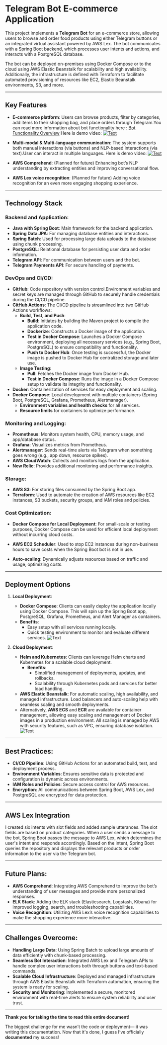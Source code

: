 # Telegram Bot E-commerce Application
This project implements a **Telegram Bot** for an e-commerce store, allowing users to browse and order food products using either Telegram buttons or an integrated virtual assistant powered by AWS Lex. The bot communicates with a Spring Boot backend, which processes user intents and actions, and interacts with a PostgreSQL database.

The bot can be deployed on-premises using Docker Compose or to the cloud using AWS Elastic Beanstalk for scalability and high availability. Additionally, the infrastructure is defined with Terraform to facilitate automated provisioning of resources like EC2, Elastic Beanstalk environments, S3, and more.

---

## Key Features
- **E-commerce platform**: Users can browse products, filter by categories, add items to their shopping bag, and place orders through Telegram.You can read more information about bot functionality here : [Bot Functionality Overview](https://github.com/DmitriiPosturusu/shopBot/blob/master/documentation/bot-functionality/ReadMeEn.md)  Here is demo video:
  [![Text](https://img.youtube.com/vi/7JNcmRekXM0/0.jpg)](https://www.youtube.com/watch?v=7JNcmRekXM0)

- **Multi-modal & Multi-language communication**: The system supports both manual interactions (via buttons) and NLP-based interactions (via text).User can interact in multiple languages. Here is demo video:
  [![Text](https://img.youtube.com/vi/X97kkEO_X2U/0.jpg)](https://www.youtube.com/watch?v=X97kkEO_X2U)

- **AWS Comprehend**: (Planned for future) Enhancing bot’s NLP understanding by extracting entities and improving conversational flow.
- **AWS Lex voice recognition**: (Planned for future) Adding voice recognition for an even more engaging shopping experience.

---

## Technology Stack

### Backend and Application:
- **Java with Spring Boot**: Main framework for the backend application.
- **Spring Data JPA**: For managing database entities and interactions.
- **Spring Batch**: Used for processing large data uploads to the database using chunk processing.
- **PostgreSQL**: Relational database for persisting user data and order information.
- **Telegram API**: For communication between users and the bot.
- **Telegram Payments API**: For secure handling of payments.

### DevOps and CI/CD:
- **GitHub**: Code repository with version control.Environment variables and secret keys are managed through GitHub to securely handle credentials during the CI/CD pipeline.
- **GitHub Actions**: The CI/CD pipeline is streamlined into two GitHub Actions workflows:
   - **Build, Test, and Push**:
      - **Build**: Initiates by building the Maven project to compile the application code.
      - **Dockerize**: Constructs a Docker image of the application.
      - **Test in Docker Compose**: Launches a Docker Compose environment, deploying all necessary services (e.g., Spring Boot, PostgreSQL) to ensure compatibility and functionality.
      - **Push to Docker Hub**: Once testing is successful, the Docker image is pushed to Docker Hub for centralized storage and later use.
   - **Image Testing**:
      - **Pull**: Fetches the Docker image from Docker Hub.
      - **Test in Docker Compose**: Runs the image in a Docker Compose setup to validate its integrity and functionality.
- **Docker**: Containerization of services for easy deployment and scaling.
- **Docker Compose**: Local development with multiple containers (Spring Boot, PostgreSQL, Grafana, Prometheus, Alertmanager).
   - **Environment variables and health checks** for all services.
   - **Resource limits** for containers to optimize performance.

### Monitoring and Logging:
- **Prometheus**: Monitors system health, CPU, memory usage, and app/database status.
- **Grafana**: Visualizes metrics from Prometheus.
- **Alertmanager**: Sends real-time alerts via Telegram when something goes wrong (e.g., app down, resource spikes).
- **AWS CloudWatch**: Collects and monitors logs from the application.
- **New Relic**: Provides additional monitoring and performance insights.


### Storage:
- **AWS S3**: For storing files consumed by the Spring Boot app.
- **Terraform**: Used to automate the creation of AWS resources like EC2 instances, S3 buckets, security groups, and IAM roles and policies.

### Cost Optimization:
- **Docker Compose for Local Deployment**: For small-scale or testing purposes, Docker Compose can be used for efficient local deployment without incurring cloud costs.

- **AWS EC2 Scheduler**: Used to stop EC2 instances during non-business hours to save costs when the Spring Boot bot is not in use.
- **Auto-scaling**: Dynamically adjusts resources based on traffic and usage, optimizing costs.

---

## Deployment Options
1. **Local Deployment**:
   - **Docker Compose**: Clients can easily deploy the application locally using Docker Compose. This will spin up the Spring Boot app, PostgreSQL, Grafana, Prometheus, and Alert Manager as containers.
   - **Benefits**:
      - Easy setup with all services running locally.
      - Quick testing environment to monitor and evaluate different services.
        ![Text](https://github.com/DmitriiPosturusu/shopBot/blob/master/documentation/docker-compose.jpg?raw=true)

2. **Cloud Deployment**:
   - **Helm and Kubernetes**: Clients can leverage Helm charts and Kubernetes for a scalable cloud deployment.
      - **Benefits**:
         - Simplified management of deployments, updates, and rollbacks.
         - Scalability through Kubernetes pods and services for better load handling.
   - **AWS Elastic Beanstalk**: For automatic scaling, high availability, and managed infrastructure. Load balancers and auto-scaling help with seamless scaling and smooth deployments.
   - Alternatively, **AWS ECS** and **ECR** are available for container management, allowing easy scaling and management of Docker images in a production environment. All scaling is managed by AWS with security features, such as VPC, ensuring database isolation.
     ![Text](https://github.com/DmitriiPosturusu/shopBot/blob/master/documentation/cloud-beanstalk.jpg?raw=true)

---

## Best Practices:
- **CI/CD Pipeline**: Using GitHub Actions for an automated build, test, and deployment process.
- **Environment Variables**: Ensures sensitive data is protected and configuration is dynamic across environments.
- **IAM Roles and Policies**: Secure access control for AWS resources.
- **Encryption**: All communications between Spring Boot, AWS Lex, and PostgreSQL are encrypted for data protection.

---

## AWS Lex Integration
I created six intents with slot fields and added sample utterances. The slot fields are based on product categories. When a user sends a message to the bot, Spring Boot passes the message to AWS Lex, which determines the user's intent and responds accordingly. Based on the intent, Spring Boot queries the repository and displays the relevant products or order information to the user via the Telegram bot.

---

## Future Plans:
- **AWS Comprehend**: Integrating AWS Comprehend to improve the bot’s understanding of user messages and provide more personalized responses.
- **ELK Stack**: Adding the ELK stack (Elasticsearch, Logstash, Kibana) for improved logging, search, and troubleshooting capabilities.
- **Voice Recognition**: Utilizing AWS Lex’s voice recognition capabilities to make the shopping experience more interactive.

---

## Challenges Overcome:
- **Handling Large Data**: Using Spring Batch to upload large amounts of data efficiently with chunk-based processing.
- **Seamless Bot Interaction**: Integrated AWS Lex and Telegram APIs to handle complex user interactions both through buttons and text-based commands.
- **Scalable Cloud Infrastructure**: Deployed and managed infrastructure through AWS Elastic Beanstalk with Terraform automation, ensuring the system is ready for scaling.
- **Security and Monitoring**: Implemented a secure, monitored environment with real-time alerts to ensure system reliability and user trust.

---

**Thank you for taking the time to read this entire document!**

The biggest challenge for me wasn’t the code or deployment— it was writing this documentation. Now that it's done, I guess I’ve officially **documented** my success!